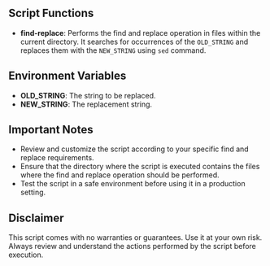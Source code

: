 
## Script Functions

- **find-replace**: Performs the find and replace operation in files within the current directory. It searches for occurrences of the `OLD_STRING` and replaces them with the `NEW_STRING` using `sed` command.

## Environment Variables

- **OLD_STRING**: The string to be replaced.
- **NEW_STRING**: The replacement string.

## Important Notes

- Review and customize the script according to your specific find and replace requirements.
- Ensure that the directory where the script is executed contains the files where the find and replace operation should be performed.
- Test the script in a safe environment before using it in a production setting.

## Disclaimer

This script comes with no warranties or guarantees. Use it at your own risk. Always review and understand the actions performed by the script before execution.
